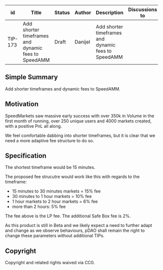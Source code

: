 
| id | Title | Status | Author | Description | Discussions to | Created |
| ----------- | ----------- | ----------- | ----------- | ----------- | ----------- | ----------- |
| TIP-173 | Add shorter timeframes and dynamic fees to SpeedAMM | Draft | Danijel | Add shorter timeframes and dynamic fees to SpeedAMM |  | 2023-10-02
 
## Simple Summary
Add shorter timeframes and dynamic fees to SpeedAMM.

## Motivation

SpeedMarkets saw massive early success with over 350k in Volume in the first month of running, over 250 unique users and 4000 markets created, with a positive PnL all along.  

We feel comfortable dabbing into shorter timeframes, but it is clear that we need a more adaptive fee structure to do so.  

## Specification
 
The shortest timeframe would be 15 minutes. 

The proposed fee strucutre would work like this with regards to the timeframe:  

* 15 minutes to 30 minutes markets = 15% fee
* 30 minutes to 1 hour markets = 10% fee
* 1 hour markets to 2 hour markets = 6% fee
* more than 2 hours: 5% fee  

The fee above is the LP fee. The additional Safe Box fee is 2%. 

As this product is still in Beta and we likely expect a need to further adapt and change as we observe behaviours, pDAO shall remain the right to change these parameters without additional TIPs.  

## Copyright
 
Copyright and related rights waived via CC0.
